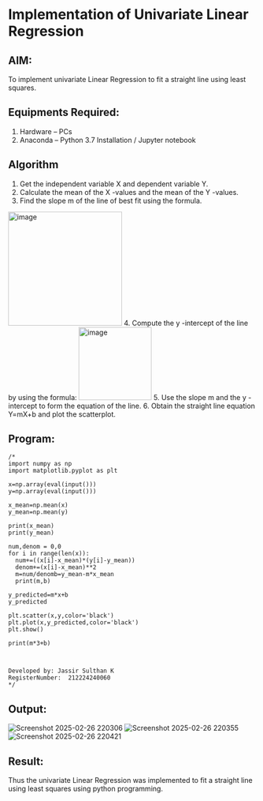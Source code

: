# Implementation of Univariate Linear Regression
## AIM:
To implement univariate Linear Regression to fit a straight line using least squares.

## Equipments Required:
1. Hardware – PCs
2. Anaconda – Python 3.7 Installation / Jupyter notebook

## Algorithm
1. Get the independent variable X and dependent variable Y.
2. Calculate the mean of the X -values and the mean of the Y -values.
3. Find the slope m of the line of best fit using the formula. 
<img width="231" alt="image" src="https://user-images.githubusercontent.com/93026020/192078527-b3b5ee3e-992f-46c4-865b-3b7ce4ac54ad.png">
4. Compute the y -intercept of the line by using the formula:
<img width="148" alt="image" src="https://user-images.githubusercontent.com/93026020/192078545-79d70b90-7e9d-4b85-9f8b-9d7548a4c5a4.png">
5. Use the slope m and the y -intercept to form the equation of the line.
6. Obtain the straight line equation Y=mX+b and plot the scatterplot.

## Program:
```
/*
import numpy as np
import matplotlib.pyplot as plt

x=np.array(eval(input()))
y=np.array(eval(input()))

x_mean=np.mean(x)
y_mean=np.mean(y)

print(x_mean)
print(y_mean)

num,denom = 0,0
for i in range(len(x)):
  num+=((x[i]-x_mean)*(y[i]-y_mean))
  denom+=(x[i]-x_mean)**2
  m=num/denomb=y_mean-m*x_mean
  print(m,b)

y_predicted=m*x+b
y_predicted

plt.scatter(x,y,color='black')
plt.plot(x,y_predicted,color='black')
plt.show()

print(m*3+b)



Developed by: Jassir Sulthan K
RegisterNumber:  212224240060
*/
```

## Output:
![Screenshot 2025-02-26 220306](https://github.com/user-attachments/assets/fa76f231-1421-4ef1-8072-ff634adc37fd)
![Screenshot 2025-02-26 220355](https://github.com/user-attachments/assets/9ee0d74f-c3ca-49b8-98a4-02f927a34ea1)
![Screenshot 2025-02-26 220421](https://github.com/user-attachments/assets/545a2e5d-5b79-4788-a09e-f3966a11b7c0)



## Result:
Thus the univariate Linear Regression was implemented to fit a straight line using least squares using python programming.

